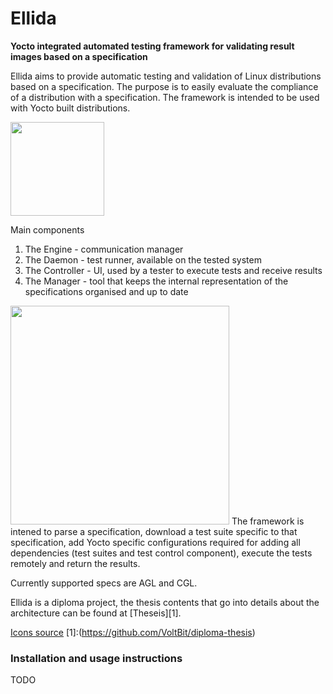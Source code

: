 # Ellida

**Yocto integrated automated testing framework for validating result images based on a specification**

Ellida aims to provide automatic testing and validation of Linux distributions
based on a specification. The purpose is to easily evaluate the compliance of a
distribution with a specification. The framework is intended to be used with
Yocto built distributions.

<img src="https://s-media-cache-ak0.pinimg.com/736x/5a/76/dd/5a76dd560d3550f6aba646b2667f0eb6.jpg" width=150>

Main components
1. The Engine - communication manager
2. The Daemon - test runner, available on the tested system
3. The Controller - UI, used by a tester to execute tests and receive results
4. The Manager - tool that keeps the internal representation of the
specifications organised and up to date


<img src="https://github.com/VoltBit/ellida/tree/master/res/ellida_arch.png" width=350>
The framework is intened to parse a specification, download a test suite
specific to that specification, add Yocto specific configurations required for
adding all dependencies (test suites and test control component), execute the
tests remotely and return the results.

Currently supported specs are AGL and CGL.

Ellida is a diploma project, the thesis contents that go into details about the
architecture can be found at [Theseis][1].

[Icons source](http://www.flaticon.com/packs/vikings)
[1]:(https://github.com/VoltBit/diploma-thesis)

### Installation and usage instructions

TODO

